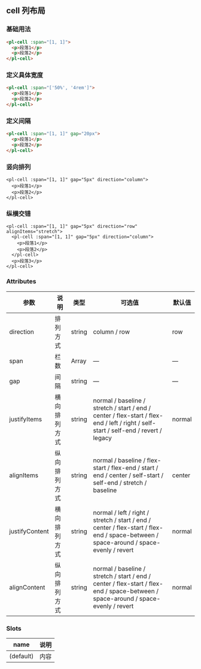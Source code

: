 ## cell 列布局

### 基础用法

```html
<pl-cell :span="[1, 1]">
  <p>段落1</p>
  <p>段落2</p>
</pl-cell>
```

### 定义具体宽度

```html
<pl-cell :span="['50%', '4rem']">
  <p>段落1</p>
  <p>段落2</p>
</pl-cell>
```

### 定义间隔

```html
<pl-cell :span="[1, 1]" gap="20px">
  <p>段落1</p>
  <p>段落2</p>
</pl-cell>
```

### 竖向排列
``` 
<pl-cell :span="[1, 1]" gap="5px" direction="column"> 
  <p>段落1</p>
  <p>段落2</p> 
</pl-cell>
```

### 纵横交错
```
<pl-cell :span="[1, 1]" gap="5px" direction="row" alignItems="stretch">
  <pl-cell :span="[1, 1]" gap="5px" direction="column">
    <p>段落1</p>
    <p>段落2</p>
  </pl-cell>
  <p>段落3</p>
</pl-cell>
```
   
### Attributes
| 参数      | 说明    | 类型      | 可选值       | 默认值   |
|---------- |-------- |---------- |-------------  |-------- |
| direction | 排列方式   | string  |   column / row            |    row     |
| span      | 栏数   | Array    | —   |     —    |
| gap       | 间隔   | string    | — | —   |
| justifyItems  | 横向排列方式   | string    |   normal / baseline / stretch / start / end / center / flex-start / flex-end / left / right / self-start / self-end / revert / legacy | normal |
| alignItems   | 纵向排列方式    | string   |   normal / baseline / flex-start / flex-end / start / end / center / self-start / self-end / stretch / baseline   | center |
| justifyContent | 横向排列方式   | string    |   normal / left / right / stretch / start / end / center / flex-start / flex-end / space-between / space-around / space-evenly / revert | normal |
| alignContent  | 纵向排列方式    | string   |   normal / baseline / stretch / start / end / center / flex-start / flex-end / space-between / space-around / space-evenly / revert   | normal |

### Slots
| name      | 说明    | 
|---------- |-------- |
| (default)     |   内容   |
